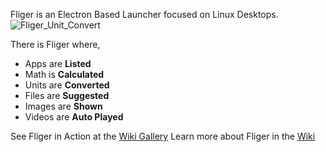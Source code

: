 Fliger is an Electron Based Launcher focused on Linux Desktops.
![Fliger_Unit_Convert](uploads/f4fa1f3f70dad12c9686d1eb05ececaf/Fliger_Unit_Convert.png)

There is Fliger where,
- Apps are **Listed**
- Math is **Calculated**
- Units are **Converted**
- Files are **Suggested**
- Images are **Shown**
- Videos are **Auto Played**

See Fliger in Action at the [Wiki Gallery](https://gitlab.com/candiedoperation/fliger/wikis/Gallery)
Learn more about Fliger in the [Wiki](https://gitlab.com/candiedoperation/fliger/wikis/Home)

